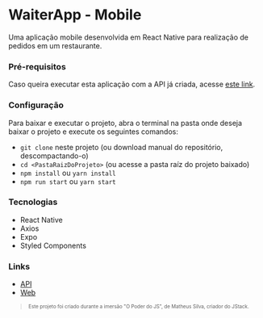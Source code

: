 # WaiterApp - Mobile

Uma aplicação mobile desenvolvida em React Native para realização de pedidos em um restaurante.

### Pré-requisitos

Caso queira executar esta aplicação com a API já criada, acesse [este link](https://github.com/savifon/waiterapp-api).

### Configuração

Para baixar e executar o projeto, abra o terminal na pasta onde deseja baixar o projeto e execute os seguintes comandos:

- `git clone` neste projeto (ou download manual do repositório, descompactando-o)
- `cd <PastaRaizDoProjeto>` (ou acesse a pasta raíz do projeto baixado)
- `npm install` ou `yarn install`
- `npm run start` ou `yarn start`

### Tecnologias

- React Native
- Axios
- Expo
- Styled Components

### Links

- [API](https://github.com/savifon/waiterapp-api)
- [Web](https://github.com/savifon/web)

> <sub><sup>Este projeto foi criado durante a imersão "O Poder do JS", de Matheus Silva, criador do JStack.<sub><sup>
